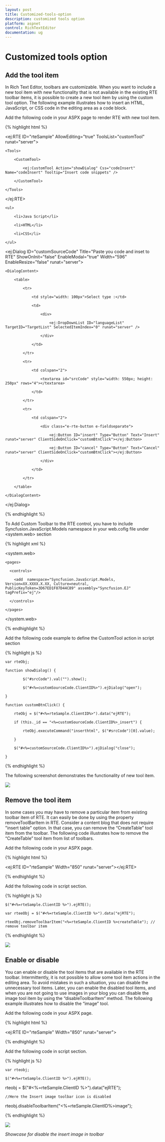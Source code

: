 ```yaml
---
layout: post
title: Customized-tools-option
description: customized tools option
platform: aspnet
control: RichTextEditor
documentation: ug
---
```


# Customized tools option

## Add the tool item

In Rich Text Editor, toolbars are customizable. When you want to include a new tool item with new functionality that is not available in the existing RTE toolbar items, it is possible to create a new tool item by using the custom tool option. The following example illustrates how to insert an HTML, JavaScript, or CSS code in the editing area as a code block. 

Add the following code in your ASPX page to render RTE with new tool item.



{% highlight html %}



<ej:RTE ID="rteSample" AllowEditing="true" ToolsList="customTool" runat="server">

    <Tools>

        <CustomTool>

            <ej:CustomTool Action="showDialog" Css="codeInsert" Name="codeInsert" Tooltip="Insert code snippets" />

        </CustomTool>

    </Tools>

</ej:RTE>



<div id="TargetList">

    <ul>

        <li>Java Script</li>

        <li>HTML</li>

        <li>CSS</li>

    </ul>

</div>



<ej:Dialog ID="customSourceCode" Title="Paste you code and inset to RTE" ShowOnInit="false" EnableModal="true" Width="596" EnableResize="false" runat="server">

    <DialogContent>

        <table>

            <tr>

                <td style="width: 100px">Select type :</td>

                <td>

                    <div>

                        <ej:DropDownList ID="languageList" TargetID="TargetList" SelectedItemIndex="0" runat="server" />

                    </div>

                </td>

            </tr>

            <tr>

                <td colspan="2">

                    <textarea id="srcCode" style="width: 550px; height: 250px" rows="4"></textarea>

                </td>

            </tr>

            <tr>

                <td colspan="2">

                    <div class="e-rte-button e-fieldseparate">

                        <ej:Button ID="insert" Type="Button" Text="Insert" runat="server" ClientSideOnClick="customBtnClick"></ej:Button>

                        <ej:Button ID="cancel" Type="Button" Text="Cancel" runat="server" ClientSideOnClick="customBtnClick"></ej:Button>

                    </div>

                </td>

            </tr>

        </table>

    </DialogContent>

</ej:Dialog>





{% endhighlight %}



To Add Custom Toolbar to the RTE control, you have to include Syncfusion.JavaScript.Models namespace in your web.cofig file under &lt;system.web&gt; section

{% highlight xml %}

<system.web>

    <pages>

      <controls>

        <add  namespace="Syncfusion.JavaScript.Models, Version=XX.XXXX.X.XX, Culture=neutral, PublicKeyToken=3D67ED1F87D44C89" assembly="Syncfusion.EJ" tagPrefix="ej"/>

      </controls>

    </pages>

  </system.web>



{% endhighlight %}



Add the following code example to define the CustomTool action in script section

{% highlight js %}



    var rteObj;

    function showDialog() {

            $("#srcCode").val("").show();

            $("#<%=customSourceCode.ClientID%>").ejDialog("open");

    }

    function customBtnClick() {

        rteObj = $("#<%=rteSample.ClientID%>").data("ejRTE");

        if (this._id == "<%=customSourceCode.ClientID%>_insert") {

            rteObj.executeCommand("inserthtml", $("#srcCode")[0].value);

        }

        $("#<%=customSourceCode.ClientID%>").ejDialog("close");

    }





{% endhighlight %}



The following screenshot demonstrates the functionality of new tool item.



![](Customized-tools-option_images/Customized-tools-option_img1.png)



## Remove the tool item

In some cases you may have to remove a particular item from existing toolbar item of RTE. It can easily be done by using the property removeToolBarItem in RTE. Consider a content blog that does not require "insert table" option. In that case, you can remove the “CreateTable” tool item from the toolbar. The following code illustrates how to remove the “CreateTable” tool item from list of toolbars.

Add the following code in your ASPX page.



{% highlight html %}



<ej:RTE ID="rteSample" Width="850" runat="server"></ej:RTE>





{% endhighlight %}



Add the following code in script section.

{% highlight js %}



    $("#<%=rteSample.ClientID %>").ejRTE();

    var rteeObj = $("#<%=rteSample.ClientID %>").data("ejRTE");

    rteeObj.removeToolbarItem("<%=rteSample.ClientID %>createTable"); // remove toolbar item





{% endhighlight %}



![](Customized-tools-option_images/Customized-tools-option_img2.png)



## Enable or disable

You can enable or disable the tool items that are available in the RTE toolbar. Intermittently, it is not possible to allow some tool item actions in the editing area. To avoid mistakes in such a situation, you can disable the unnecessary tool items. Later, you can enable the disabled tool items, and when you are not going to use images in your blog you can disable the image tool item by using the “disableToolbarItem” method. The following example illustrates how to disable the “image” tool.

Add the following code in your ASPX page.

{% highlight html %}



<ej:RTE ID="rteSample" Width="850" runat="server">



{% endhighlight %}



Add the following code in script section.

{% highlight js %}



    var rteobj;

    $("#<%=rteSample.ClientID %>").ejRTE();

rteobj = $("#<%=rteSample.ClientID %>").data("ejRTE");

    //Here the Insert image toolbar icon is disabled

rteobj.disableToolbarItem("<%=rteSample.ClientID%>image");





{% endhighlight %}



![](Customized-tools-option_images/Customized-tools-option_img3.png)



_Showcase for disable the insert image in toolbar_

